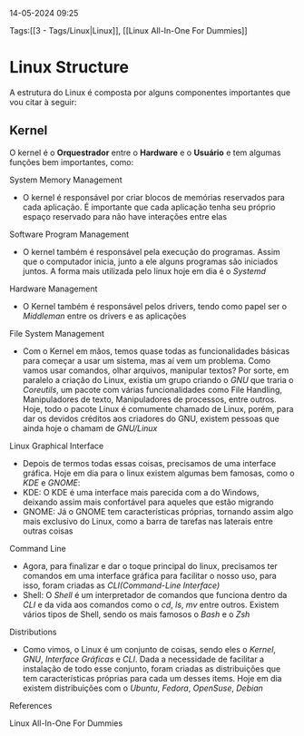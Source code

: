 14-05-2024 09:25

Tags:[[3 - Tags/Linux|Linux]], [[Linux All-In-One For Dummies]]

# Linux Structure

A estrutura do Linux é composta por alguns componentes importantes que vou citar à seguir:

## Kernel

O kernel é o **Orquestrador** entre o **Hardware** e o **Usuário** e tem algumas funções bem importantes, como:

System Memory Management
+ O kernel é responsável por criar blocos de memórias reservados para cada aplicação. É importante que cada aplicação tenha seu próprio espaço reservado para não have interações entre elas

Software Program Management
+ O kernel também é responsável pela execução do programas. Assim que o computador inicia, junto a ele alguns programas são iniciados juntos. A forma mais utilizada pelo linux hoje em dia é o *Systemd*

Hardware Management
+ O Kernel também é responsável pelos drivers, tendo como papel ser o *Middleman* entre os drivers e as aplicações

File System Management
+ Com o Kernel em mãos, temos quase todas as funcionalidades básicas para começar a usar um sistema, mas aí vem um problema. Como vamos usar comandos, olhar arquivos, manipular textos? Por sorte, em paralelo a criação do Linux, existia um grupo criando o *GNU* que traria o *Coreutils*, um pacote com várias funcionalidades como File Handling, Manipuladores de texto, Manipuladores de processos, entre outros. Hoje, todo o pacote Linux é comumente chamado de Linux, porém, para dar os devidos créditos aos criadores do GNU, existem pessoas que ainda hoje o chamam de *GNU/Linux*

Linux Graphical Interface
+ Depois de termos todas essas coisas, precisamos de uma interface gráfica. Hoje em dia para o linux existem algumas bem famosas, como o *KDE* e *GNOME*:
+ KDE: O KDE é uma interface mais parecida com a do Windows, deixando assim mais confortável para aqueles que estão migrando
+ GNOME: Já o GNOME tem características próprias, tornando assim algo mais exclusivo do Linux, como a barra de tarefas nas laterais entre outras coisas

Command Line
+ Agora, para finalizar e dar o toque principal do linux, precisamos ter comandos em uma interface gráfica para facilitar o nosso uso, para isso, foram criadas as *CLI(Command-Line Interface)*
+ Shell: O *Shell* é um interpretador de comandos que funciona dentro da *CLI* e da vida aos comandos como o *cd*, *ls*, *mv* entre outros. Existem vários tipos de Shell, sendo os mais famosos o *Bash* e o *Zsh*

Distributions
+ Como vimos, o Linux é um conjunto de coisas, sendo eles o *Kernel*, *GNU*, *Interface Gráficas* e *CLI*. Dada a necessidade de facilitar a instalação de todo esse conjunto, foram criadas as distribuições que tem características próprias para cada um desses items. Hoje em dia existem distribuições com o *Ubuntu*, *Fedora*, *OpenSuse*, *Debian*


 References

Linux All-In-One For Dummies
